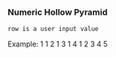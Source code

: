 ### Numeric Hollow Pyramid
	row is a user input value
Example:
    	1
       1 2
      1   3
     1     4
    1 2 3 4 5